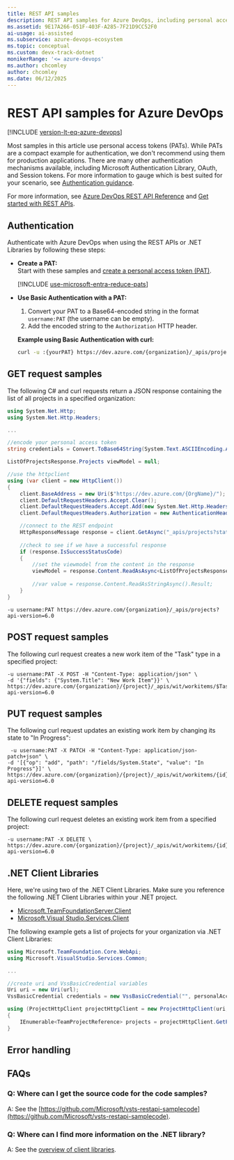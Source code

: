 ```yaml
---
title: REST API samples
description: REST API samples for Azure DevOps, including personal access tokens (PATs).
ms.assetid: 9E17A266-051F-403F-A285-7F21D9CC52F0
ai-usage: ai-assisted
ms.subservice: azure-devops-ecosystem
ms.topic: conceptual
ms.custom: devx-track-dotnet
monikerRange: '<= azure-devops'
ms.author: chcomley
author: chcomley
ms.date: 06/12/2025
---
```


# REST API samples for Azure DevOps

[!INCLUDE [version-lt-eq-azure-devops](../../../includes/version-lt-eq-azure-devops.md)]

Most samples in this article use personal access tokens (PATs). While PATs are a compact example for authentication, we don't recommend using them for production applications. There are many other authentication mechanisms available, including Microsoft Authentication Library, OAuth, and Session tokens. For more information to gauge which is best suited for your scenario, see [Authentication guidance](../authentication/authentication-guidance.md).

For more information, see [Azure DevOps REST API Reference](/rest/api/azure/devops/?view=azure-devops-rest-7.2&preserve-view=true) and [Get started with REST APIs](../../how-to/call-rest-api.md).

## Authentication

Authenticate with Azure DevOps when using the REST APIs or .NET Libraries by following these steps:

- **Create a PAT:**  
  Start with these samples and [create a personal access token (PAT)](../../../organizations/accounts/use-personal-access-tokens-to-authenticate.md).

  [!INCLUDE [use-microsoft-entra-reduce-pats](../../../includes/use-microsoft-entra-reduce-pats.md)]

- **Use Basic Authentication with a PAT:**  
  1. Convert your PAT to a Base64-encoded string in the format `username:PAT` (the username can be empty).
  2. Add the encoded string to the `Authorization` HTTP header.

  **Example using Basic Authentication with curl:**

   ```bash
   curl -u :{yourPAT} https://dev.azure.com/{organization}/_apis/projects?api-version=7.2-preview.1
   ```

## GET request samples

The following C# and curl requests return a JSON response containing the list of all projects in a specified organization:

```cs
using System.Net.Http;
using System.Net.Http.Headers;

...

//encode your personal access token                   
string credentials = Convert.ToBase64String(System.Text.ASCIIEncoding.ASCII.GetBytes(string.Format("{0}:{1}", "", personalAccessToken)));

ListOfProjectsResponse.Projects viewModel = null;

//use the httpclient
using (var client = new HttpClient())
{
    client.BaseAddress = new Uri($"https://dev.azure.com/{OrgName}/");  //url of your organization
    client.DefaultRequestHeaders.Accept.Clear();
    client.DefaultRequestHeaders.Accept.Add(new System.Net.Http.Headers.MediaTypeWithQualityHeaderValue("application/json"));
    client.DefaultRequestHeaders.Authorization = new AuthenticationHeaderValue("Basic", credentials); 

    //connect to the REST endpoint            
    HttpResponseMessage response = client.GetAsync("_apis/projects?stateFilter=All&api-version=1.0").Result;
          
    //check to see if we have a successful response
    if (response.IsSuccessStatusCode)
    {
        //set the viewmodel from the content in the response
        viewModel = response.Content.ReadAsAsync<ListOfProjectsResponse.Projects>().Result;
                
        //var value = response.Content.ReadAsStringAsync().Result;
    }   
}
```


```curl 
-u username:PAT https://dev.azure.com/{organization}/_apis/projects?api-version=6.0
```

## POST request samples

The following curl request creates a new work item of the "Task" type in a specified project:

```curl 
-u username:PAT -X POST -H "Content-Type: application/json" \
-d '{"fields": {"System.Title": "New Work Item"}}' \
https://dev.azure.com/{organization}/{project}/_apis/wit/workitems/$Task?api-version=6.0
```

## PUT request samples

The following curl request updates an existing work item by changing its state to "In Progress":

```curl
 -u username:PAT -X PATCH -H "Content-Type: application/json-patch+json" \
-d '[{"op": "add", "path": "/fields/System.State", "value": "In Progress"}]' \
https://dev.azure.com/{organization}/{project}/_apis/wit/workitems/{id}?api-version=6.0
```

## DELETE request samples

The following curl request deletes an existing work item from a specified project:

```curl 
-u username:PAT -X DELETE \
https://dev.azure.com/{organization}/{project}/_apis/wit/workitems/{id}?api-version=6.0
```

## .NET Client Libraries

Here, we're using two of the .NET Client Libraries. Make sure you reference the following .NET Client Libraries within your .NET project.

- [Microsoft.TeamFoundationServer.Client](https://www.nuget.org/packages/Microsoft.TeamFoundationServer.Client/)
- [Microsoft.Visual Studio.Services.Client](https://www.nuget.org/packages/Microsoft.VisualStudio.Services.Client/)

The following example gets a list of projects for your organization via .NET Client Libraries:

```cs
using Microsoft.TeamFoundation.Core.WebApi;
using Microsoft.VisualStudio.Services.Common;

...

//create uri and VssBasicCredential variables
Uri uri = new Uri(url);
VssBasicCredential credentials = new VssBasicCredential("", personalAccessToken);

using (ProjectHttpClient projectHttpClient = new ProjectHttpClient(uri, credentials))
{
    IEnumerable<TeamProjectReference> projects = projectHttpClient.GetProjects().Result;                    
}

```

## Error handling

## FAQs

<!-- BEGINSECTION class="md-qanda" -->

### Q: Where can I get the source code for the code samples?

A: See the [https://github.com/Microsoft/vsts-restapi-samplecode](https://github.com/Microsoft/vsts-restapi-samplecode).

### Q: Where can I find more information on the .NET library?

A: See the [overview of client libraries](../../concepts/dotnet-client-libraries.md).


<!-- ENDSECTION -->
